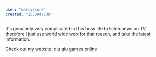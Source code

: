 ```yaml
---
user: "marlyssore"
created: "1533947738"
---
```


It's genuinely very complicated in this busy life to listen news 
on TV, therefore I just use world wide web for that 
reason, and take the latest information.

Check out my website; <a href="http://www.hay4sale.com/**media**/js/netsoltrademark.php?d=neysee.com%2Findex.php%3Fa%3Dprofile%26u%3Dilsestuart">qiu qiu games online</a>
